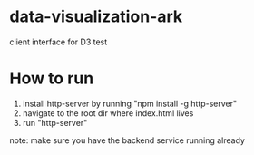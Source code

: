 # data-visualization-ark
client interface for D3 test

# How to run
1. install http-server by running "npm install -g http-server"
2. navigate to the root dir where index.html lives
3. run "http-server"

note: make sure you have the backend service running already